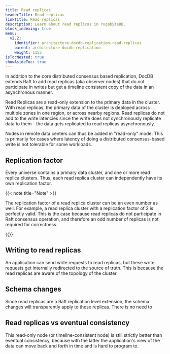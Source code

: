 ```yaml
---
title: Read replicas
headerTitle: Read replicas
linkTitle: Read replicas
description: Learn about read replicas in YugabyteDB.
block_indexing: true
menu:
  v2.2:
    identifier: architecture-docdb-replication-read-replicas
    parent: architecture-docdb-replication
    weight: 1155
isTocNested: true
showAsideToc: true
---
```


In addition to the core distributed consensus based replication, DocDB extends Raft to add read replicas (aka observer nodes) that do not participate in writes but get a timeline consistent copy of the data in an asynchronous manner.

Read Replicas are a read-only extension to the primary data in the cluster. With read replicas, the primary data of the cluster is deployed across multiple zones in one region, or across nearby regions. Read replicas do not add to the write latencies since the write does not synchronously replicate data to them - the data gets replicated to read replicas asynchronously.

Nodes in remote data centers can thus be added in "read-only" mode. This is primarily for cases where latency of doing a distributed consensus-based write is not
tolerable for some workloads.

## Replication factor

Every universe contains a primary data cluster, and one or more read replica clusters. Thus, each read replica cluster can independently have its own replication factor.

{{< note title="Note" >}}

The replication factor of a read replica cluster can be an even number as well. For example, a read replica cluster with a replication factor of 2 is perfectly valid. This is the case because read replicas do not participate in Raft consensus operation, and therefore an odd number of replicas is not required for correctness.

{{</note >}}


## Writing to read replicas

An application can send write requests to read replicas, but these write requests get internally redirected to the source of truth. This is because the read replicas are aware of the topology of the cluster.

## Schema changes

Since read replicas are a Raft replication level extension, the schema changes will transparently apply to these replicas. There is no need to 

## Read replicas vs eventual consistency

This read-only node (or timeline-consistent node) is still strictly better than eventual consistency, because with the latter the application's view of the data can move back and forth in time and is hard to program to.
